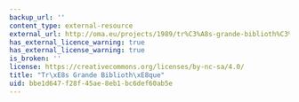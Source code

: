 ```yaml
---
backup_url: ''
content_type: external-resource
external_url: http://oma.eu/projects/1989/tr%C3%A8s-grande-biblioth%C3%A8que
has_external_licence_warning: true
has_external_license_warning: true
is_broken: ''
license: https://creativecommons.org/licenses/by-nc-sa/4.0/
title: "Tr\xE8s Grande Biblioth\xE8que"
uid: bbe1d647-f28f-45ae-8eb1-bc6def60ab5e
---
```

